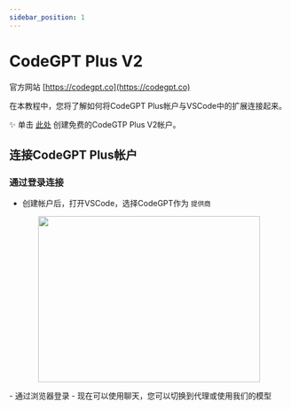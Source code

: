 ```yaml
---
sidebar_position: 1
---
```


# CodeGPT Plus V2

官方网站 [https://codegpt.co](https://codegpt.co)

在本教程中，您将了解如何将CodeGPT Plus帐户与VSCode中的扩展连接起来。

✨ 单击 [此处](https://app.codegpt.co/en) 创建免费的CodeGTP Plus V2帐户。

## 连接CodeGPT Plus帐户

### 通过登录连接

- 创建帐户后，打开VSCode，选择CodeGPT作为 `提供商`

<p align="center">
      <img width="400" height="300" src="https://github.com/davila7/code-gpt-docs/assets/37567214/ad889330-514c-4261-9aef-7a5e453e7169" />
</p>
- 通过浏览器登录
- 现在可以使用聊天，您可以切换到代理或使用我们的模型

<p align="center">
